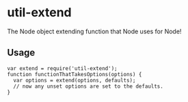 # util-extend

The Node object extending function that Node uses for Node!

## Usage

```
var extend = require('util-extend');
function functionThatTakesOptions(options) {
  var options = extend(options, defaults);
  // now any unset options are set to the defaults.
}
```
